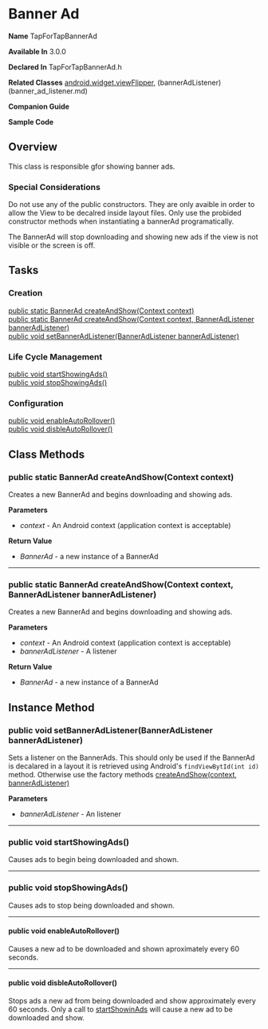 # Banner Ad

**Name**            TapForTapBannerAd

**Available In**    3.0.0

**Declared In**     TapForTapBannerAd.h

**Related Classes** [android.widget.viewFlipper](http://developer.android.com/reference/android/widget/ViewFlipper.html), (bannerAdListener)(banner_ad_listener.md)

**Companion Guide**

**Sample Code**     

## Overview

This class is responsible gfor showing banner ads.

### Special Considerations

Do not use any of the public constructors. They are only avaible in order to allow the View to be decalred inside layout files. Only use the probided constructor methods when instantiating a bannerAd programatically.

The BannerAd will stop downloading and showing new ads if the view is not visible or the screen is off.

## Tasks

### Creation
[public static BannerAd createAndShow(Context context)](public-static-BannerAd-createAndShowContext-context)  
[public static BannerAd createAndShow(Context context, BannerAdListener bannerAdListener)](public-static-BannerAd-createAndShowContext-context-BannerAdListener-bannerAdListener)  
[public void setBannerAdListener(BannerAdListener bannerAdListener)](public-void-setBannerAdListener-BannerAdListener-bannerAdListener)  

### Life Cycle Management
[public void startShowingAds()](public-void-startShowingAds)  
[public void stopShowingAds()](public-void-stopShowingAds)  

### Configuration
[public void enableAutoRollover()](public-void-enableAutoRollover)  
[public void disbleAutoRollover()](public-void-disbleAutoRollover)  

## Class Methods

### public static BannerAd createAndShow(Context context)

Creates a new BannerAd and begins downloading and showing ads.

**Parameters**

  - _context_ - An Android context (application context is acceptable)

**Return Value**

  - _BannerAd_ - a new instance of a BannerAd

---

### public static BannerAd createAndShow(Context context, BannerAdListener bannerAdListener)

Creates a new BannerAd and begins downloading and showing ads.

**Parameters**

  - _context_ - An Android context (application context is acceptable)
  - _bannerAdListener_ - A listener

**Return Value**

  - _BannerAd_ - a new instance of a BannerAd

## Instance Method

### public void setBannerAdListener(BannerAdListener bannerAdListener)

Sets a listener on the BannerAds. This should only be used if the BannerAd is decalared in a layout it is retrieved using Android's `findViewBytId(int id)` method. Otherwise use the factory methods [createAndShow(context, bannerAdListener)](public-static-BannerAd-createAndShowContext-context-BannerAdListener-bannerAdListener)  

**Parameters**

  - _bannerAdListener_ - An listener

---

### public void startShowingAds()

Causes ads to begin being downloaded and shown.

---

### public void stopShowingAds()

Causes ads to stop being downloaded and shown.

---

#### public void enableAutoRollover()

Causes a new ad to be downloaded and shown aproximately every 60 seconds.

---

#### public void disbleAutoRollover()

Stops ads a new ad from being downloaded and show approximately every 60 seconds. Only a call to [startShowinAds](public-void-startShowingAds) will cause a new ad to be downloaded and show.
